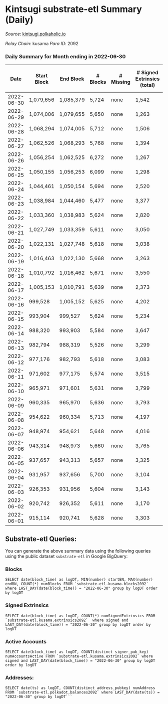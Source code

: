 # Kintsugi substrate-etl Summary (Daily)

_Source_: [kintsugi.polkaholic.io](https://kintsugi.polkaholic.io)

*Relay Chain*: kusama
*Para ID*: 2092



### Daily Summary for Month ending in 2022-06-30


| Date | Start Block | End Block | # Blocks | # Missing | # Signed Extrinsics (total) | # Active Accounts | # Addresses with Balances | # Events | # Transfers | # XCM Transfers In | # XCM Transfers Out |
| ---- | ----------- | --------- | -------- | --------- | --------------------------- | ----------------- | ------------------------- | -------- | ----------- | ------------------ | ------------------- |
| 2022-06-30 | 1,079,656 | 1,085,379 | 5,724 | none  | 1,542 | 87 | 8,202 | 51,345 | 5,848 ($51,375.65) | 12 ($2,139.01) | 12 ($1,538.43) |
| 2022-06-29 | 1,074,006 | 1,079,655 | 5,650 | none  | 1,263 | 83 | 8,188 | 49,785 | 5,750 ($23,321.81) | 7 ($897.37) | 10 ($1,560.83) |
| 2022-06-28 | 1,068,294 | 1,074,005 | 5,712 | none  | 1,506 | 114 | 8,174 | 51,260 | 5,870 ($61,908.17) | 22 ($5,462.68) | 16 ($1,321.27) |
| 2022-06-27 | 1,062,526 | 1,068,293 | 5,768 | none  | 1,394 | 98 | 8,159 | 51,302 | 5,895 ($86,818.40) | 16 ($34,364.36) | 19 ($6,250.97) |
| 2022-06-26 | 1,056,254 | 1,062,525 | 6,272 | none  | 1,267 | 80 | 8,151 | 54,890 | 6,386 ($20,546.23) | 30 ($2,870.48) | 38 ($6,276.94) |
| 2022-06-25 | 1,050,155 | 1,056,253 | 6,099 | none  | 1,298 | 72 | 8,148 | 53,318 | 6,193 ($21,048.76) | 14 ($1,351.22) | 27 ($1,916.03) |
| 2022-06-24 | 1,044,461 | 1,050,154 | 5,694 | none  | 2,520 | 88 | 8,146 | 53,958 | 5,809 ($77,180.49) | 12 ($5,863.60) | 25 ($4,045.65) |
| 2022-06-23 | 1,038,984 | 1,044,460 | 5,477 | none  | 3,377 | 105 | 8,140 | 54,856 | 5,599 ($51,818.64) | 19 ($2,523.08) | 19 ($2,160.94) |
| 2022-06-22 | 1,033,360 | 1,038,983 | 5,624 | none  | 2,820 | 103 | 8,138 | 54,415 | 5,746 ($101,824) | 19 ($9,005.88) | 29 ($11,004.40) |
| 2022-06-21 | 1,027,749 | 1,033,359 | 5,611 | none  | 3,050 | 103 | 8,138 | 55,047 | 5,715 ($52,999.66) | 21 ($5,121.06) | 48 ($39,771.73) |
| 2022-06-20 | 1,022,131 | 1,027,748 | 5,618 | none  | 3,038 | 93 | 8,135 | 54,964 | 5,703 ($81,437.71) | 25 ($8,732.16) | 26 ($6,201.73) |
| 2022-06-19 | 1,016,463 | 1,022,130 | 5,668 | none  | 3,263 | 80 | 8,129 | 56,098 | 5,745 ($61,091.78) | 22 ($9,361.86) | 43 ($18,254.68) |
| 2022-06-18 | 1,010,792 | 1,016,462 | 5,671 | none  | 3,550 | 102 | 8,128 | 57,299 | 5,768 ($38,213.24) | 34 ($14,795.12) | 46 ($24,062.93) |
| 2022-06-17 | 1,005,153 | 1,010,791 | 5,639 | none  | 2,373 | 74 | 8,122 | 52,985 | 5,723 ($31,631.92) | 18 ($8,867.13) | 17 ($12,445.96) |
| 2022-06-16 | 999,528 | 1,005,152 | 5,625 | none  | 4,202 | 93 | 8,118 | 59,106 | 5,725 ($29,279.97) | 25 ($9,719.20) | 45 ($18,583.58) |
| 2022-06-15 | 993,904 | 999,527 | 5,624 | none  | 5,234 | 102 | 8,113 | 62,665 | 5,740 ($22,947.61) | 25 ($15,305.76) | 44 ($21,266.35) |
| 2022-06-14 | 988,320 | 993,903 | 5,584 | none  | 3,647 | 93 | 8,110 | 57,386 | 5,707 ($57,430.99) | 30 ($16,088.81) | 38 ($18,131.35) |
| 2022-06-13 | 982,794 | 988,319 | 5,526 | none  | 3,299 | 123 | 8,105 | 47,823 | 2,091 ($28,476.37) | 52 ($38,180.74) | 51 ($37,289.71) |
| 2022-06-12 | 977,176 | 982,793 | 5,618 | none  | 3,083 | 97 | 8,093 | 43,336 | 41 ($15,665.50) | 40 ($60,097.54) | 33 ($19,644.06) |
| 2022-06-11 | 971,602 | 977,175 | 5,574 | none  | 3,515 | 106 | 8,089 | 43,436 | 42 ($16,839.89) | 32 ($35,244.11) | 19 ($4,920.49) |
| 2022-06-10 | 965,971 | 971,601 | 5,631 | none  | 3,799 | 104 | 8,087 | 44,336 | 30 ($12,376.61) | 36 ($48,926.76) | 34 ($18,799.01) |
| 2022-06-09 | 960,335 | 965,970 | 5,636 | none  | 3,793 | 113 | 8,085 | 44,167 | 32 ($11,101.15) | 32 ($10,782.94) | 28 ($5,378.29) |
| 2022-06-08 | 954,622 | 960,334 | 5,713 | none  | 4,197 | 102 | 8,080 | 44,977 | 34 ($34,108.31) | 24 ($15,617.97) | 29 ($10,080.15) |
| 2022-06-07 | 948,974 | 954,621 | 5,648 | none  | 4,016 | 95 | 8,076 | 44,372 | 47 ($58,874.75) | 25 ($19,127.31) | 24 ($6,801.01) |
| 2022-06-06 | 943,314 | 948,973 | 5,660 | none  | 3,765 | 101 | 8,069 | 44,284 | 50 ($57,438.26) | 32 ($14,388.89) | 42 ($8,081.38) |
| 2022-06-05 | 937,657 | 943,313 | 5,657 | none  | 3,325 | 112 | 8,062 | 43,654 | 70 ($177,584) | 20 ($8,569.45) | 28 ($11,094.64) |
| 2022-06-04 | 931,957 | 937,656 | 5,700 | none  | 3,104 | 77 | 8,056 | 43,685 | 41 ($56,122.02) | 39 ($19,777.41) | 26 ($4,377.27) |
| 2022-06-03 | 926,353 | 931,956 | 5,604 | none  | 3,143 | 71 | 8,054 | 43,031 | 46 ($308,972) | 21 ($11,021.03) | 19 ($8,463.43) |
| 2022-06-02 | 920,742 | 926,352 | 5,611 | none  | 3,170 | 162 | 8,048 | 43,476 | 70 ($48,770.80) | 46 ($43,041.92) | 48 ($22,130.31) |
| 2022-06-01 | 915,114 | 920,741 | 5,628 | none  | 3,303 | 77 | 8,041 | 43,536 | 25 ($17,948.54) | 26 ($8,605.83) | 43 ($19,644.17) |

## Substrate-etl Queries:
You can generate the above summary data using the following queries using the public dataset `substrate-etl` in Google BigQuery:


### Blocks
```
SELECT date(block_time) as logDT, MIN(number) startBN, MAX(number) endBN, COUNT(*) numBlocks FROM `substrate-etl.kusama.blocks2092`  where LAST_DAY(date(block_time)) = "2022-06-30" group by logDT order by logDT
```


### Signed Extrinsics
```
SELECT date(block_time) as logDT, COUNT(*) numSignedExtrinsics FROM `substrate-etl.kusama.extrinsics2092`  where signed and LAST_DAY(date(block_time)) = "2022-06-30" group by logDT order by logDT
```


### Active Accounts
```
SELECT date(block_time) as logDT, COUNT(distinct signer_pub_key) numAccountsActive FROM `substrate-etl.kusama.extrinsics2092` where signed and LAST_DAY(date(block_time)) = "2022-06-30" group by logDT order by logDT
```


### Addresses:
```
SELECT date(ts) as logDT, COUNT(distinct address_pubkey) numAddress FROM `substrate-etl.polkadot.balances2092` where LAST_DAY(date(ts)) = "2022-06-30" group by logDT```


